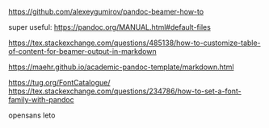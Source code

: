 https://github.com/alexeygumirov/pandoc-beamer-how-to

super useful: https://pandoc.org/MANUAL.html#default-files

https://tex.stackexchange.com/questions/485138/how-to-customize-table-of-content-for-beamer-output-in-markdown


https://maehr.github.io/academic-pandoc-template/markdown.html

https://tug.org/FontCatalogue/
https://tex.stackexchange.com/questions/234786/how-to-set-a-font-family-with-pandoc

opensans
leto
